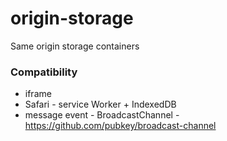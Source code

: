 # origin-storage
Same origin storage containers

### Compatibility

* iframe
* Safari - service Worker + IndexedDB
* message event - BroadcastChannel - https://github.com/pubkey/broadcast-channel
